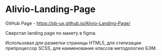 # Alivio-Landing-Page
GitHub Page - https://pb-ux.github.io/Alivio-Landing-Page/

Сверстал landing page по макету в figma.

Использовал для разметки страницы HTML5, для стилизации препроцессор SCSS, для наименование классов методологию БЭМ.
